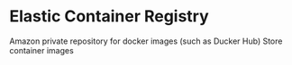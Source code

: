
# Elastic Container Registry

Amazon private repository for docker images (such as Ducker Hub)
Store container images